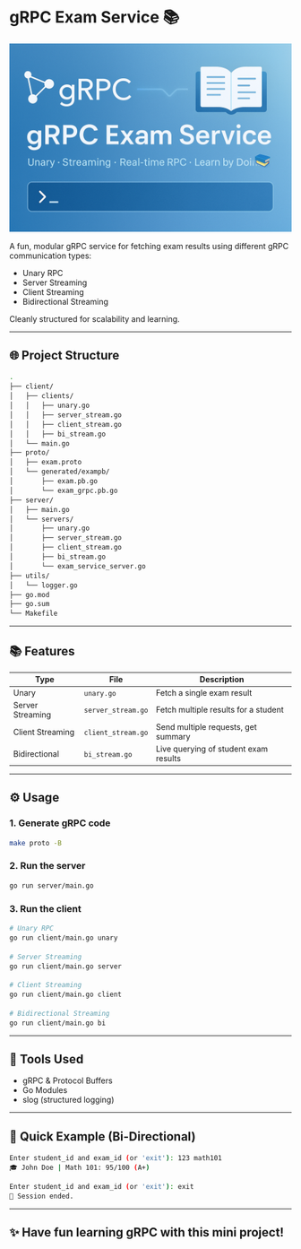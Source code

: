 # gRPC Exam Service 📚

![Banner](public/banner_grpc.png)

A fun, modular gRPC service for fetching exam results using different gRPC communication types:
- Unary RPC
- Server Streaming
- Client Streaming
- Bidirectional Streaming

Cleanly structured for scalability and learning.

---

## 🌐 Project Structure

```bash
.
├── client/
│   ├── clients/
│   │   ├── unary.go
│   │   ├── server_stream.go
│   │   ├── client_stream.go
│   │   ├── bi_stream.go
│   └── main.go
├── proto/
│   ├── exam.proto
│   └── generated/exampb/
│       ├── exam.pb.go
│       └── exam_grpc.pb.go
├── server/
│   ├── main.go
│   └── servers/
│       ├── unary.go
│       ├── server_stream.go
│       ├── client_stream.go
│       ├── bi_stream.go
│       └── exam_service_server.go
├── utils/
│   └── logger.go
├── go.mod
├── go.sum
└── Makefile
```

---

## 📚 Features

| Type               | File                                  | Description                                |
|--------------------|---------------------------------------|--------------------------------------------|
| Unary              | `unary.go`                            | Fetch a single exam result                 |
| Server Streaming   | `server_stream.go`                    | Fetch multiple results for a student       |
| Client Streaming   | `client_stream.go`                    | Send multiple requests, get summary        |
| Bidirectional      | `bi_stream.go`                        | Live querying of student exam results      |

---

## ⚙️ Usage

### 1. Generate gRPC code
```bash
make proto -B
```

### 2. Run the server
```bash
go run server/main.go
```

### 3. Run the client
```bash
# Unary RPC
go run client/main.go unary

# Server Streaming
go run client/main.go server

# Client Streaming
go run client/main.go client

# Bidirectional Streaming
go run client/main.go bi
```

---

## 🔧 Tools Used
- gRPC & Protocol Buffers
- Go Modules
- slog (structured logging)

---

## 🚀 Quick Example (Bi-Directional)
```bash
Enter student_id and exam_id (or 'exit'): 123 math101
🎓 John Doe | Math 101: 95/100 (A+)

Enter student_id and exam_id (or 'exit'): exit
👋 Session ended.
```

---

## ✨ Have fun learning gRPC with this mini project!

